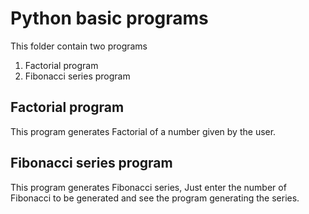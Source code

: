 # Python basic programs
This folder contain two programs
1. Factorial program
2. Fibonacci series program 

## Factorial program
This program generates Factorial of a number given by the user.

## Fibonacci series program 
This program generates Fibonacci series, Just enter the number of Fibonacci to be generated and see the program generating the series.